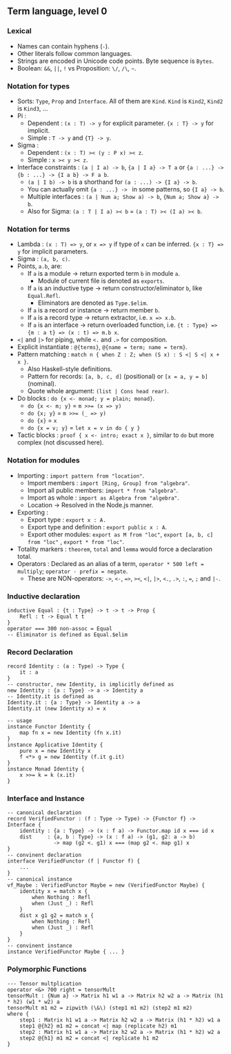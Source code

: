 ## Term language, level 0

### Lexical

- Names can contain hyphens (`-`).
- Other literals follow common languages.
- Strings are encoded in Unicode code points. Byte sequence is `Bytes`.
- Boolean: `&&`, `||`, `!` vs Proposition: `\/`, `/\`, `~`.

### Notation for types

- Sorts: `Type`, `Prop` and `Interface`. All of them are `Kind`. `Kind` is `Kind2`, `Kind2` is `Kind3`, ...
- Pi :
  - Dependent : `(x : T) -> y` for explicit parameter. `{x : T} -> y` for implicit.
  - Simple : `T -> y` and `{T} -> y`.
- Sigma :
  - Dependent : `(x : T) >< (y : P x) >< z`.
  - Simple : `x >< y >< z`.
- Interface constraints : `(a | I a) -> b`,  `{a | I a} -> T a` or `{a : ...} -> {b : ...} -> {I a b} -> F a b`.
  - `(a | I b) -> b` is a shorthand for `(a : ...) -> {I a} -> b`.
  - You can actually omit `{a : ...} -> ` in some patterns, so `{I a} -> b`.
  - Multiple interfaces : `(a | Num a; Show a) -> b`, `{Num a; Show a} -> b`.
  - Also for Sigma: `(a : T | I a) >< b` = `(a : T) >< (I a) >< b`.

### Notation for terms

- Lambda : `(x : T) => y`, or `x => y` if type of `x` can be inferred. `{x : T} => y` for implicit parameters.
- Sigma : `(a, b, c)`.
- Points, `a.b`, are:
  - If `a` is a module → return exported term `b` in module `a`.
    - Module of current file is denoted as `exports`.
  - If `a` is an inductive type → return constructor/eliminator `b`, like `Equal.Refl`.
    - Eliminators are denoted as `Type.$elim`.
  - If `a` is a record or instance → return member `b`.
  - If `a` is a record type → return extractor, i.e. `x => x.b`.
  - If `a` is an interface → return overloaded function, i.e. `{t : Type} => {m : a t} => (x : t) => m.b x`.
- `<|` and `|>` for piping, while `<.` and `.>` for composition.
- Explicit instantiate : `@{terms}`, `@{name = term; name = term}`.
- Pattern matching : `match n { when Z : Z; when (S x) : S <| S <| x + x }`.
  - Also Haskell-style definitions.
  - Pattern for records: `[a, b, c, d]` (positional) or `[x = a, y = b]` (nominal).
  - Quote whole argument: `(list | Cons head rear)`.
- Do blocks : `do {x <- monad; y = plain; monad}`.
  - `do {x <- m; y}` = `m >>= (x => y)`
  - `do {x; y}` = `m >>= (_ => y)`
  - `do {x}` = `x`
  - `do {x = v; y}` = `let x = v in do { y }`
- Tactic blocks : `proof { x <- intro; exact x }`, similar to `do` but more complex (not discussed here).

### Notation for modules

- Importing : `import pattern from "location"`.
  - Import members : `import [Ring, Group] from "algebra"`.
  - Import all public members: `import * from "algebra"`.
  - Import as whole : `import as Algebra from "algebra"`.
  - Location → Resolved in the Node.js manner.
- Exporting :
  - Export type : `export x : A.`
  - Export type and definition : `export public x : A`.
  - Export other modules: `export as M from "loc"`, `export [a, b, c] from "loc"` , `export * from "loc"`.
- Totality markers : `theorem`, `total` and `lemma` would force a declaration total.
- Operators : Declared as an alias of a term, `operator * 500 left = multiply`; `operator - prefix = negate`.
  - These are NON-operators: `->`, `<-`, `=>`, `><`, `<|`, `|>`, `<.`, `.>`, `:`, `=`, `;` and `|-`.

### Inductive declaration

```
inductive Equal : {t : Type} -> t -> t -> Prop {
    Refl : t -> Equal t t
}
operator === 300 non-assoc = Equal
-- Eliminator is defined as Equal.$elim
```

### Record Declaration

```
record Identity : (a : Type) -> Type {
    it : a
}
-- constructor, new Identity, is implicitly defined as
new Identity : {a : Type} -> a -> Identity a
-- Identity.it is defined as
Identity.it : {a : Type} -> Identity a -> a
Identity.it (new Identity x) = x

-- usage
instance Functor Identity {
    map fn x = new Identity (fn x.it)
}
instance Applicative Identity {
    pure x = new Identity x
    f <*> g = new Identity (f.it g.it)
}
instance Monad Identity {
    x >>= k = k (x.it)
}
```

### Interface and Instance

```
-- canonical declaration
record VerifiedFunctor : (f : Type -> Type) -> {Functor f} -> Interface {
    identity : {a : Type} -> (x : f a) -> Functor.map id x === id x
    dist     : {a, b : Type} -> (x : f a) -> (g1, g2: a -> b)
               -> map (g2 <. g1) x === (map g2 <. map g1) x
}
-- convinent declaration
interface VerifiedFunctor (f | Functor f) {
    ...
}
-- canonical instance
vf_Maybe : VerifiedFunctor Maybe = new (VerifiedFunctor Maybe) {
    identity x = match x {
        when Nothing : Refl
        when (Just _) : Refl
    }
    dist x g1 g2 = match x {
        when Nothing : Refl
        when (Just _) : Refl
    }
}
-- convinent instance
instance VerifiedFunctor Maybe { ... }
```

### Polymorphic Functions

```
--- Tensor multplication
operator <&> 700 right = tensorMult
tensorMult : {Num a} -> Matrix h1 w1 a -> Matrix h2 w2 a -> Matrix (h1 * h2) (w1 * w2) a
tensorMult m1 m2 = zipwith (\&\) (step1 m1 m2) (step2 m1 m2)
where {
    step1 : Matrix h1 w1 a -> Matrix h2 w2 a -> Matrix (h1 * h2) w1 a
    step1 @{h2} m1 m2 = concat <| map (replicate h2) m1
    step2 : Matrix h1 w1 a -> Matrix h2 w2 a -> Matrix (h1 * h2) w2 a
    step2 @{h1} m1 m2 = concat <| replicate h1 m2
}
```

